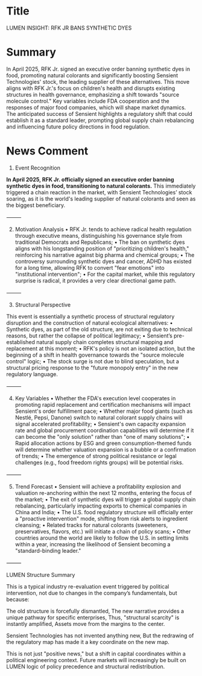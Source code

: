 # Title
LUMEN INSIGHT: RFK JR BANS SYNTHETIC DYES

# Summary
In April 2025, RFK Jr. signed an executive order banning synthetic dyes in food, promoting natural colorants and significantly boosting Sensient Technologies' stock, the leading supplier of these alternatives. This move aligns with RFK Jr.'s focus on children's health and disrupts existing structures in health governance, emphasizing a shift towards "source molecule control." Key variables include FDA cooperation and the responses of major food companies, which will shape market dynamics. The anticipated success of Sensient highlights a regulatory shift that could establish it as a standard leader, prompting global supply chain rebalancing and influencing future policy directions in food regulation.

# News Comment
1. Event Recognition

**In April 2025, RFK Jr. officially signed an executive order banning synthetic dyes in food, transitioning to natural colorants.** This immediately triggered a chain reaction in the market, with Sensient Technologies’ stock soaring, as it is the world's leading supplier of natural colorants and seen as the biggest beneficiary.

⸻

2. Motivation Analysis
   • RFK Jr. tends to achieve radical health regulation through executive means, distinguishing his governance style from traditional Democrats and Republicans;
   • The ban on synthetic dyes aligns with his longstanding position of "prioritizing children's health," reinforcing his narrative against big pharma and chemical groups;
   • The controversy surrounding synthetic dyes and cancer, ADHD has existed for a long time, allowing RFK to convert "fear emotions" into "institutional intervention";
   • For the capital market, while this regulatory surprise is radical, it provides a very clear directional game path.

⸻

3. Structural Perspective

This event is essentially a synthetic process of structural regulatory disruption and the construction of natural ecological alternatives:
   • Synthetic dyes, as part of the old structure, are not exiting due to technical reasons, but rather the collapse of political legitimacy;
   • Sensient’s pre-established natural supply chain completes structural mapping and replacement at this moment;
   • RFK's policy is not an isolated action, but the beginning of a shift in health governance towards the "source molecule control" logic;
   • The stock surge is not due to blind speculation, but a structural pricing response to the "future monopoly entry" in the new regulatory language.

⸻

4. Key Variables
   • Whether the FDA's execution level cooperates in promoting rapid replacement and certification mechanisms will impact Sensient's order fulfillment pace;
   • Whether major food giants (such as Nestlé, Pepsi, Danone) switch to natural colorant supply chains will signal accelerated profitability;
   • Sensient's own capacity expansion rate and global procurement coordination capabilities will determine if it can become the "only solution" rather than "one of many solutions";
   • Rapid allocation actions by ESG and green consumption-themed funds will determine whether valuation expansion is a bubble or a confirmation of trends;
   • The emergence of strong political resistance or legal challenges (e.g., food freedom rights groups) will be potential risks.

⸻

5. Trend Forecast
   • Sensient will achieve a profitability explosion and valuation re-anchoring within the next 12 months, entering the focus of the market;
   • The exit of synthetic dyes will trigger a global supply chain rebalancing, particularly impacting exports to chemical companies in China and India;
   • The U.S. food regulatory structure will officially enter a "proactive intervention" mode, shifting from risk alerts to ingredient cleansing;
   • Related tracks for natural colorants (sweeteners, preservatives, flavors, etc.) will initiate a chain of policy scans;
   • Other countries around the world are likely to follow the U.S. in setting limits within a year, increasing the likelihood of Sensient becoming a "standard-binding leader."

⸻

LUMEN Structure Summary

This is a typical industry re-evaluation event triggered by political intervention, not due to changes in the company’s fundamentals, but because:

The old structure is forcefully dismantled,
The new narrative provides a unique pathway for specific enterprises,
Thus, "structural scarcity" is instantly amplified,
Assets move from the margins to the center.

Sensient Technologies has not invented anything new,
But the redrawing of the regulatory map has made it a key coordinate on the new map.

This is not just "positive news," but a shift in capital coordinates within a political engineering context.
Future markets will increasingly be built on LUMEN logic of policy precedence and structural redistribution.
